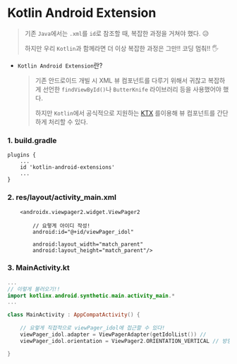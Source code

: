# Kotlin Android Extension

> 기존 `Java`에서는 `.xml`를 `id`로  참조할 때, 복잡한 과정을 거쳐야 했다. 😥
>
> 하지만 우리 `Kotlin`과 함께라면 더 이상 복잡한 과정은 그만!! 코딩 멈춰!! 🖐



- `Kotlin Android Extension`란?

  > 기존 안드로이드 개빌 시 XML 뷰 컴포넌트를 다루기 위해서 귀찮고 복잡하게 선언한 `findViewById()`나 `ButterKnife` 라이브러리 등을 사용했어야 했다.
  >
  > 하지만 `Kotlin`에서 공식적으로 지원하는 [KTX](https://developers-kr.googleblog.com/2018/02/introducing-android-ktx-even-sweeter-kotlin-development-for-android.html) 를이용해 뷰 컴포넌트를 간단하게 처리할 수 있다.



### 1. build.gradle

```
plugins {
    ...
    id 'kotlin-android-extensions'
    ...
}
```



### 2. res/layout/activity_main.xml

```
    <androidx.viewpager2.widget.ViewPager2
    
    	// 요렇게 아이디 작성!
        android:id="@+id/viewPager_idol"
        
        android:layout_width="match_parent"
        android:layout_height="match_parent"/>
```



### 3. MainActivity.kt

```kotlin
...
// 이렇게 불러오기!!
import kotlinx.android.synthetic.main.activity_main.*
...

class MainActivity : AppCompatActivity() {
	
    // 요렇게 직접적으로 viewPager_idol에 접근할 수 있다!
    viewPager_idol.adapter = ViewPagerAdapter(getIdolList()) // 
    viewPager_idol.orientation = ViewPager2.ORIENTATION_VERTICAL // 방향을 가로로

}
```

